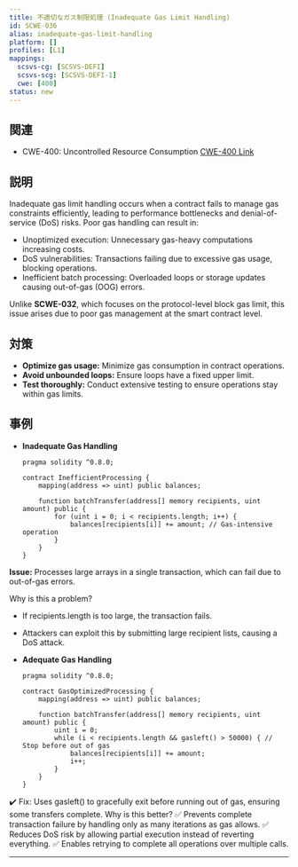 ```yaml
---
title: 不適切なガス制限処理 (Inadequate Gas Limit Handling)
id: SCWE-036
alias: inadequate-gas-limit-handling
platform: []
profiles: [L1]
mappings:
  scsvs-cg: [SCSVS-DEFI]
  scsvs-scg: [SCSVS-DEFI-1]
  cwe: [400]
status: new
---
```


## 関連
- CWE-400: Uncontrolled Resource Consumption
  [CWE-400 Link](https://cwe.mitre.org/data/definitions/400.html)

## 説明
Inadequate gas limit handling occurs when a contract fails to manage gas constraints efficiently, leading to performance bottlenecks and denial-of-service (DoS) risks. Poor gas handling can result in:
- Unoptimized execution: Unnecessary gas-heavy computations increasing costs.
- DoS vulnerabilities: Transactions failing due to excessive gas usage, blocking operations.
- Inefficient batch processing: Overloaded loops or storage updates causing out-of-gas (OOG) errors.

Unlike **SCWE-032**, which focuses on the protocol-level block gas limit, this issue arises due to poor gas management at the smart contract level.


## 対策
- **Optimize gas usage:** Minimize gas consumption in contract operations.
- **Avoid unbounded loops:** Ensure loops have a fixed upper limit.
- **Test thoroughly:** Conduct extensive testing to ensure operations stay within gas limits.

## 事例
- **Inadequate Gas Handling**
    ```solidity
    pragma solidity ^0.8.0;

    contract InefficientProcessing {
        mapping(address => uint) public balances;

        function batchTransfer(address[] memory recipients, uint amount) public {
            for (uint i = 0; i < recipients.length; i++) {
                balances[recipients[i]] += amount; // Gas-intensive operation
            }
        }
    }
    ```

**Issue:** Processes large arrays in a single transaction, which can fail due to out-of-gas errors.

Why is this a problem?
- If recipients.length is too large, the transaction fails.
- Attackers can exploit this by submitting large recipient lists, causing a DoS attack.

- **Adequate Gas Handling**
    ```solidity
    pragma solidity ^0.8.0;

    contract GasOptimizedProcessing {
        mapping(address => uint) public balances;

        function batchTransfer(address[] memory recipients, uint amount) public {
            uint i = 0;
            while (i < recipients.length && gasleft() > 50000) { // Stop before out of gas
                balances[recipients[i]] += amount;
                i++;
            }
        }
    }
    ```
✔️ Fix: Uses gasleft() to gracefully exit before running out of gas, ensuring some transfers complete.
Why is this better?
✅ Prevents complete transaction failure by handling only as many iterations as gas allows.
✅ Reduces DoS risk by allowing partial execution instead of reverting everything.
✅ Enables retrying to complete all operations over multiple calls.

---
